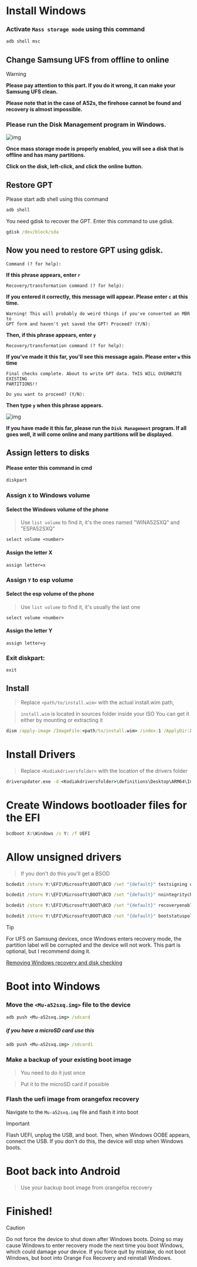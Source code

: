 # Install Windows

### Activate `Mass storage mode` using this command

```cmd
adb shell msc
```

## Change Samsung UFS from offline to online

> [!WARNING]  
>
> **Please pay attention to this part. If you do it wrong, it can make your Samsung UFS clean.**
>
> **Please note that in the case of A52s, the firehose cannot be found and recovery is almost impossible.**
>

### Please run the **Disk Management** program in Windows.

![img](https://raw.githubusercontent.com/cloudsweets/Port-Windows-11-Galaxy-A52s-5G/main/image/disk.png)

**Once mass storage mode is properly enabled, you will see a disk that is offline and has many partitions.**

 **Click on the disk, left-click, and click the online button.**


## Restore GPT

Please start adb shell using this command

```cmd
adb shell
```

You need gdisk to recover the GPT. Enter this command to use gdisk.

```cmd
gdisk /dev/block/sda
```

## Now you need to restore GPT using gdisk.

```
Command (? for help):
```
**If this phrase appears, enter `r`**

```
Recovery/transformation command (? for help):
```

**If you entered it correctly, this message will appear. Please enter `c` at this time.**

```
Warning! This will probably do weird things if you've converted an MBR to
GPT form and haven't yet saved the GPT! Proceed? (Y/N):
```

**Then, if this phrase appears, enter `y`**

```
Recovery/transformation command (? for help):
```

**If you've made it this far, you'll see this message again. Please enter `w` this time**

```
Final checks complete. About to write GPT data. THIS WILL OVERWRITE EXISTING
PARTITIONS!!

Do you want to proceed? (Y/N):
```

**Then type `y` when this phrase appears.**

![img](https://raw.githubusercontent.com/cloudsweets/Port-Windows-11-Galaxy-A52s-5G/main/image/disk2.png)

**If you have made it this far, please run the `Disk Management` program. If all goes well, it will come online and many partitions will be displayed.**

## Assign letters to disks

#### Please enter this command in cmd

```cmd
diskpart
```

### Assign `X` to Windows volume

#### Select the Windows volume of the phone
> Use `list volume` to find it, it's the ones named "WINA52SXQ" and "ESPA52SXQ"

```diskpart
select volume <number>
```

#### Assign the letter X
```diskpart
assign letter=x
```

### Assign `Y` to esp volume

#### Select the esp volume of the phone
> Use `list volume` to find it, it's usually the last one

```diskpart
select volume <number>
```

#### Assign the letter Y

```diskpart
assign letter=y
```

### Exit diskpart:
```diskpart
exit
```

## Install

> Replace `<path/to/install.wim>` with the actual install.wim path,

> `install.wim` is located in sources folder inside your ISO
> You can get it either by mounting or extracting it

```cmd
dism /apply-image /ImageFile:<path/to/install.wim> /index:1 /ApplyDir:X:\
```

# Install Drivers

> Replace `<Kodiakdriversfolder>` with the location of the drivers folder

```cmd
driverupdater.exe -d <Kodiakdriversfolder>\definitions\Desktop\ARM64\Internal\kodiak.txt -r <Kodiakdriversfolder> -p X:
```

# Create Windows bootloader files for the EFI

```cmd
bcdboot X:\Windows /s Y: /f UEFI
```

# Allow unsigned drivers

> If you don't do this you'll get a BSOD

```cmd
bcdedit /store Y:\EFI\Microsoft\BOOT\BCD /set "{default}" testsigning on

bcdedit /store Y:\EFI\Microsoft\BOOT\BCD /set "{default}" nointegritychecks on

bcdedit /store Y:\EFI\Microsoft\BOOT\BCD /set "{default}" recoveryenabled no

bcdedit /store Y:\EFI\Microsoft\BOOT\BCD /set "{default}" bootstatuspolicy IgnoreAllFailures
```

>[!TIP]
>
>For UFS on Samsung devices, once Windows enters recovery mode, the partition label will be corrupted and the device will not work. This part is optional, but I recommend doing it.
>
> [Removing Windows recovery and disk checking](https://github.com/Project-Silicium/WoA-Guides/blob/main/Mu-Qcom/Vendors/Samsung/remove-win-recovery-disk-checking.md)
>

# Boot into Windows

### Move the `<Mu-a52sxq.img>` file to the device

```cmd
adb push <Mu-a52sxq.img> /sdcard
```

##### if you have a microSD card use this

```cmd
adb push <Mu-a52sxq.img> /sdcard1
```

### Make a backup of your existing boot image
> You need to do it just once

> Put it to the microSD card if possible

### Flash the uefi image from orangefox recovery
Navigate to the `Mu-a52sxq.img` file and flash it into boot

> [!IMPORTANT]
>
> Flash UEFI, unplug the USB, and boot. Then, when Windows OOBE appears, connect the USB. If you don't do this, the device will stop when Windows boots.
>

# Boot back into Android
> Use your backup boot image from orangefox recovery

# Finished!
> [!CAUTION]
>
> Do not force the device to shut down after Windows boots. Doing so may cause Windows to enter recovery mode the next time you boot Windows, which could damage your device. If you force quit by mistake, do not boot Windows, but boot into Orange Fox Recovery and reinstall Windows.
>
